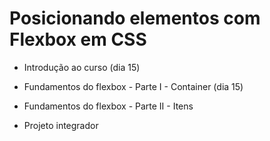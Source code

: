 # Posicionando elementos com Flexbox em CSS

- Introdução ao curso (dia 15)

- Fundamentos do flexbox - Parte I - Container (dia 15)

- Fundamentos do flexbox - Parte II - Itens

- Projeto integrador